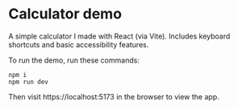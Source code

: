 # Calculator demo

A simple calculator I made with React (via Vite). Includes keyboard shortcuts and basic accessibility features.

To run the demo, run these commands:

```
npm i
npm run dev
```

Then visit https://localhost:5173 in the browser to view the app.
